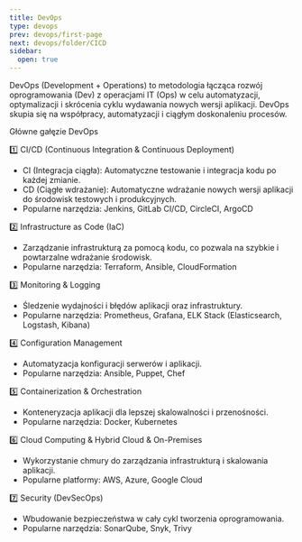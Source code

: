 ```yaml
---
title: DevOps
type: devops
prev: devops/first-page
next: devops/folder/CICD
sidebar:
  open: true
---
```


DevOps (Development + Operations) to metodologia łącząca rozwój oprogramowania (Dev) z operacjami IT (Ops) w celu automatyzacji, optymalizacji i skrócenia cyklu wydawania nowych wersji aplikacji. DevOps skupia się na współpracy, automatyzacji i ciągłym doskonaleniu procesów.

Główne gałęzie DevOps

1️⃣ CI/CD (Continuous Integration & Continuous Deployment)

- CI (Integracja ciągła): Automatyczne testowanie i integracja kodu po każdej zmianie.
- CD (Ciągłe wdrażanie): Automatyczne wdrażanie nowych wersji aplikacji do środowisk testowych i produkcyjnych.
- Popularne narzędzia: Jenkins, GitLab CI/CD, CircleCI, ArgoCD

2️⃣ Infrastructure as Code (IaC)

- Zarządzanie infrastrukturą za pomocą kodu, co pozwala na szybkie i powtarzalne wdrażanie środowisk.
- Popularne narzędzia: Terraform, Ansible, CloudFormation

3️⃣ Monitoring & Logging

- Śledzenie wydajności i błędów aplikacji oraz infrastruktury.
- Popularne narzędzia: Prometheus, Grafana, ELK Stack (Elasticsearch, Logstash, Kibana)

4️⃣ Configuration Management

- Automatyzacja konfiguracji serwerów i aplikacji.
- Popularne narzędzia: Ansible, Puppet, Chef

5️⃣ Containerization & Orchestration

- Konteneryzacja aplikacji dla lepszej skalowalności i przenośności.
- Popularne narzędzia: Docker, Kubernetes

6️⃣ Cloud Computing & Hybrid Cloud & On-Premises

- Wykorzystanie chmury do zarządzania infrastrukturą i skalowania aplikacji.
- Popularne platformy: AWS, Azure, Google Cloud

7️⃣ Security (DevSecOps)

- Wbudowanie bezpieczeństwa w cały cykl tworzenia oprogramowania.
- Popularne narzędzia: SonarQube, Snyk, Trivy